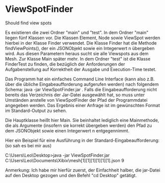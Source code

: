 # ViewSpotFinder
Should find view spots

Es existieren die zwei Ordner "main" und "test". 
In dem Ordner "main" liegen fünf Klassen vor. Die Klassen Element, Node sowie ViewSpot werden hierbei in der Klasse Finder verwendet. Die Klasse Finder hat die Methode findViewPoints(), der ein JSONObjekt sowie ein Integerwert n übergeben wird. Aus diesen Parametern heraus sucht sie alle Viewspots aus dem Mesh. Zur Klasse Main später mehr.
In dem Ordner "test" ist die Klasse FinderTest zu finden, die bezüglich der Anforderungen der Aufgabenstellung auf Korrektheit der Ausgabe und Execution-Time testet.

Das Programm hat ein einfaches Command Line Interface (kann also z.B. über die übliche Eingabeaufforderung aufgerufen werden) nach folgendem Schema: 
java -jar ViewSpotFinder.jar <mesh file> <number of view spots>.
Falls die Eingabeaufforderung nicht bereits das Verzeichnis der Jar-Datei ausgewählt hat, so muss unter Umständen anstelle von ViewSpotFinder der Pfad der Programmdatei angegeben werden. 
Das Ergebnis einer Anfrage ist im gewünschten Format im Standard-Output zu sehen.
  
Die Hauptklasse heißt hier Main. Sie beinhaltet lediglich eine Mainmethode, die als Argumente (insofern sie korrekt übergeben werden) den Pfad zu dem JSONObjekt sowie einen Integerwert n entgegennimmt.

Hier ein Beispiel für eine Ausführung in der Standard-Eingabeaufforderung: (so sah es bei mir aus)

C:\Users\Leo\Desktop>java -jar ViewSpotFinder.jar C:\Users\Leo\Documents\Xibix\mesh[1][1][1][1][1][1].json 9

Anmerkung: Ich habe mir hierfür zuerst, der Einfachheit halber, die jar-Datei auf den Desktop gezogen und den Befehl "cd Desktop" getätigt.
